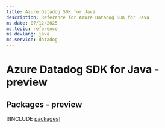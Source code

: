 ```yaml
---
title: Azure Datadog SDK for Java
description: Reference for Azure Datadog SDK for Java
ms.date: 07/12/2025
ms.topic: reference
ms.devlang: java
ms.service: datadog
---
```

# Azure Datadog SDK for Java - preview
## Packages - preview
[!INCLUDE [packages](datadog-index.md)]